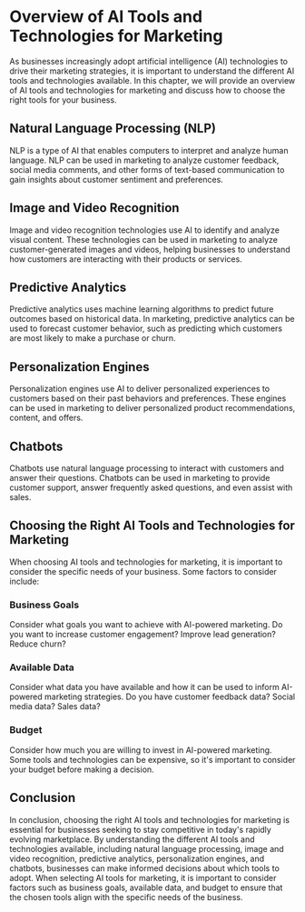 Overview of AI Tools and Technologies for Marketing
==========================================================================================================================

As businesses increasingly adopt artificial intelligence (AI) technologies to drive their marketing strategies, it is important to understand the different AI tools and technologies available. In this chapter, we will provide an overview of AI tools and technologies for marketing and discuss how to choose the right tools for your business.

Natural Language Processing (NLP)
---------------------------------

NLP is a type of AI that enables computers to interpret and analyze human language. NLP can be used in marketing to analyze customer feedback, social media comments, and other forms of text-based communication to gain insights about customer sentiment and preferences.

Image and Video Recognition
---------------------------

Image and video recognition technologies use AI to identify and analyze visual content. These technologies can be used in marketing to analyze customer-generated images and videos, helping businesses to understand how customers are interacting with their products or services.

Predictive Analytics
--------------------

Predictive analytics uses machine learning algorithms to predict future outcomes based on historical data. In marketing, predictive analytics can be used to forecast customer behavior, such as predicting which customers are most likely to make a purchase or churn.

Personalization Engines
-----------------------

Personalization engines use AI to deliver personalized experiences to customers based on their past behaviors and preferences. These engines can be used in marketing to deliver personalized product recommendations, content, and offers.

Chatbots
--------

Chatbots use natural language processing to interact with customers and answer their questions. Chatbots can be used in marketing to provide customer support, answer frequently asked questions, and even assist with sales.

Choosing the Right AI Tools and Technologies for Marketing
----------------------------------------------------------

When choosing AI tools and technologies for marketing, it is important to consider the specific needs of your business. Some factors to consider include:

### Business Goals

Consider what goals you want to achieve with AI-powered marketing. Do you want to increase customer engagement? Improve lead generation? Reduce churn?

### Available Data

Consider what data you have available and how it can be used to inform AI-powered marketing strategies. Do you have customer feedback data? Social media data? Sales data?

### Budget

Consider how much you are willing to invest in AI-powered marketing. Some tools and technologies can be expensive, so it's important to consider your budget before making a decision.

Conclusion
----------

In conclusion, choosing the right AI tools and technologies for marketing is essential for businesses seeking to stay competitive in today's rapidly evolving marketplace. By understanding the different AI tools and technologies available, including natural language processing, image and video recognition, predictive analytics, personalization engines, and chatbots, businesses can make informed decisions about which tools to adopt. When selecting AI tools for marketing, it is important to consider factors such as business goals, available data, and budget to ensure that the chosen tools align with the specific needs of the business.
